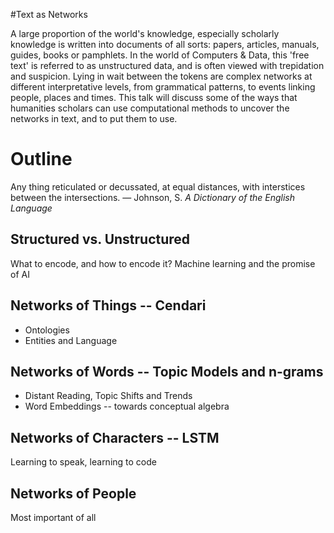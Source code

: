 #Text as Networks

A large proportion of the world's knowledge, especially scholarly knowledge is
written into documents of all sorts: papers, articles, manuals, guides, books or
pamphlets. In the world of Computers &amp; Data, this 'free text' is referred to
as unstructured data, and is often viewed with trepidation and suspicion. Lying
in wait between the tokens are complex networks at different interpretative
levels, from grammatical patterns, to events linking people, places and times.
This talk will discuss some of the ways that humanities scholars can use
computational methods to uncover the networks in text, and to put them to use.

# Outline
Any thing reticulated or decussated, at equal distances, with interstices between the intersections. &mdash; Johnson, S. _A Dictionary of the English Language_

## Structured vs. Unstructured

What to encode, and how to encode it?
Machine learning and the promise of AI

## Networks of Things -- Cendari

* Ontologies
* Entities and Language

## Networks of Words -- Topic Models and n-grams

* Distant Reading, Topic Shifts and Trends
* Word Embeddings -- towards conceptual algebra

## Networks of Characters -- LSTM

Learning to speak, learning to code

## Networks of People

Most important of all


